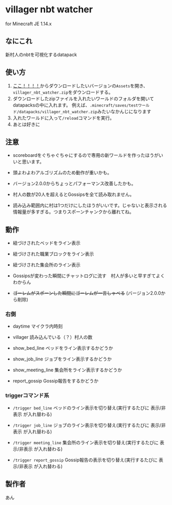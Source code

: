# villager nbt watcher

for Minecraft JE 1.14.x

## なにこれ

新村人のnbtを可視化するdatapack

## 使い方

1. [ここ！！！！](https://github.com/anyumekawa/villager_nbt_watcher/releases)からダウンロードしたいバージョンの`Assets`を開き、`villager_nbt_watcher.zip`をダウンロードする。
2. ダウンロードしたzipファイルを入れたいワールドのフォルダを開いてdatapacksの中に入れます。
  例えば、`.minecraft/saves/testワールド/datapacks/villager_nbt_watcher.zip`みたいなかんじになります
3. 入れたワールドに入って`/reload`コマンドを実行。
4. あとは好きに


## 注意

- scoreboardをぐちゃぐちゃにするので専用の新ワールドを作ったほうがいいと思います。

- 頭よわよわアルゴリズムのため動作が重いかも。　　

- バージョン2.0.0からちょっとパフォーマンス改善したかも。  

- 村人の数が20人を超えるとGossipsを全て読み取れません。

- 読み込み範囲内に村は1つだけにしたほうがいいです。じゃないと表示される情報量が多すぎる。つまりスポーンチャンクから離れてね。  

## 動作

- 紐づけされたベッドをライン表示　　

- 紐づけされた職業ブロックをライン表示　　

- 紐づけされた集会所のライン表示

- Gossipsが変わった瞬間にチャットログに流す　村人が多いと早すぎてよくわからん　　

- ~~ゴーレムがスポーンした瞬間にゴーレムが一言しゃべる~~ (バージョン2.0.0から削除)  

### 右側

- daytime マイクラ内時刻　　

- villager 読み込んでいる（？）村人の数　　

- show_bed_line ベッドをライン表示するかどうか

- show_job_line ジョブをライン表示するかどうか

- show_meeting_line 集会所をライン表示するかどうか

- report_gossip Gossip報告をするかどうか

### triggerコマンド系

- `/trigger bed_line` ベッドのライン表示を切り替え(実行するたびに 表示/非表示 が入れ替わる)

- `/trigger job_line` ジョブのライン表示を切り替え(実行するたびに 表示/非表示 が入れ替わる)

- `/trigger meeting_line` 集会所のライン表示を切り替え(実行するたびに 表示/非表示 が入れ替わる)

- `/trigger report_gossip` Gossip報告の表示を切り替え(実行するたびに 表示/非表示 が入れ替わる)


## 製作者
あん
